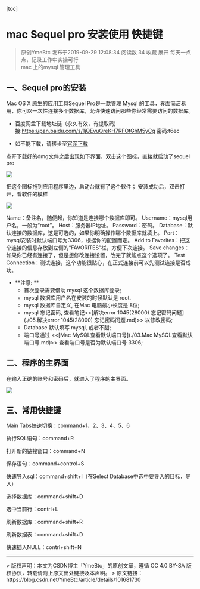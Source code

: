 [toc]

# mac Sequel pro 安装使用 快捷键

> 原创YmeBtc 发布于2019-09-29 12:08:34 阅读数 34  收藏
> 展开
> 每天一点点，记录工作中实操可行<br/>mac 上的mysql 管理工具
>

## 一、Sequel pro的安装

Mac OS X 原生的应用工具Sequel Pro是一款管理 Mysql 的工具，界面简洁易用，你可以一次性连接多个数据库，允许快速访问那些你经常需要访问的数据库。

- 百度网盘下载地址链（永久有效，有提取码)接:https://pan.baidu.com/s/1jQEvuQreKH7RFOtGhM5yCg 密码:t6ec

- 如不能下载，请移步至[官网下载](https://sequelpro.com/download)

点开下载好的dmg文件之后出现如下界面，双击这个图标，直接就启动了sequel pro

![](https://img-blog.csdnimg.cn/20190929115908528.png?x-oss-process=image/watermark,type_ZmFuZ3poZW5naGVpdGk,shadow_10,text_aHR0cHM6Ly9ibG9nLmNzZG4ubmV0L1ltZUJ0Yw==,size_16,color_FFFFFF,t_70)


把这个图标拖到应用程序里边，启动台就有了这个软件；
安装成功后，双击打开，看软件的模样

![](https://img-blog.csdnimg.cn/20190929120003608.png?x-oss-process=image/watermark,type_ZmFuZ3poZW5naGVpdGk,shadow_10,text_aHR0cHM6Ly9ibG9nLmNzZG4ubmV0L1ltZUJ0Yw==,size_16,color_FFFFFF,t_70)

Name：备注名，随便起，你知道是连接哪个数据库即可。
Username：mysql用户名，一般为“root”。
Host：服务器IP地址。
Password：密码。
Database：默认连接的数据库，这是可选的，如果你明确操作哪个数据库就填上。
Port：mysql安装时默认端口号为3306，根据你的配置而定。
Add to Favorites：把这个连接的信息存放到左侧的“FAVORITES”栏，方便下次连接。
Save changes：如果你已经有连接了，但是想修改连接设置，改完了就能点这个选项了。
Test Connection：测试连接，这个功能很贴心，在正式连接前可以先测试连接是否成功。

- **注意: **
	- 首次登录需要借助 mysql 这个数据库登录;
	- mysql 数据库用户名在安装的时候默认是 root.
	- mysql 数据库自定义, 在Mac 电脑最小长度是 8位; 
	- mysql 忘记密码, 查看笔记<<[解决error 1045(28000) 忘记密码问题](./05.解决error 1045(28000) 忘记密码问题.md)>> 以修改密码;
	- Database 默认填写 mysql, 或者不甜;
	- 端口号通过 <<[Mac MySQL查看默认端口号](./03.Mac MySQL查看默认端口号.md)>> 查看端口号是否为默认端口号 3306;

## 二、程序的主界面

在输入正确的账号和密码后，就进入了程序的主界面。

![](https://img-blog.csdnimg.cn/20190929120424610.png?x-oss-process=image/watermark,type_ZmFuZ3poZW5naGVpdGk,shadow_10,text_aHR0cHM6Ly9ibG9nLmNzZG4ubmV0L1ltZUJ0Yw==,size_16,color_FFFFFF,t_70)

## 三、常用快捷键

Main Tabs快速切换：command+1、2、3、4、5、6

执行SQL语句：command+R

打开新的链接窗口：command+N

保存语句：command+control+S

快速导入sql：command+shift+I（在Select Database中选中要导入的目标，导入）

选择数据库：command+shift+D

选中当前行：contrl+L

刷新数据库：command+shift+R

刷新数据表：command+shift+D

快速插入NULL：contrl+shift+N

<hr/>
> 版权声明：本文为CSDN博主「YmeBtc」的原创文章，遵循 CC 4.0 BY-SA 版权协议，转载请附上原文出处链接及本声明。
> 原文链接：https://blog.csdn.net/YmeBtc/article/details/101681730